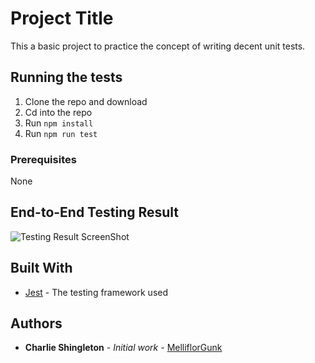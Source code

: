 # Project Title

This a basic project to practice the concept of writing decent unit tests.

## Running the tests
1. Clone the repo and download
2. Cd into the repo
3. Run ```npm install```
4. Run ```npm run test```

### Prerequisites

None

## End-to-End Testing Result

![Testing Result ScreenShot](https://github.com/melliflorGunk/vending-machine/raw/master/img/vending-results.png)

## Built With

* [Jest](https://facebook.github.io/jest/) - The testing framework used

## Authors

* **Charlie Shingleton** - *Initial work* - [MelliflorGunk](https://github.com/melliflorGunk)

